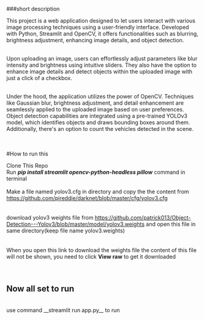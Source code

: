 ###short description 


This project is a web application designed to let users interact with various image processing techniques using a user-friendly interface. Developed with Python, Streamlit and OpenCV, it offers functionalities such as blurring, brightness adjustment, enhancing image details, and object detection.<br><br>

Upon uploading an image, users can effortlessly adjust parameters like blur intensity and brightness using intuitive sliders. They also have the option to enhance image details and detect objects within the uploaded image with just a click of a checkbox.<br><br>

Under the hood, the application utilizes the power of OpenCV. Techniques like Gaussian blur, brightness adjustment, and detail enhancement are seamlessly applied to the uploaded image based on user preferences. Object detection capabilities are integrated using a pre-trained YOLOv3 model, which identifies objects and draws bounding boxes around them. Additionally, there's an option to count the vehicles detected in the scene.<br><br>
<br>





#How to run this 

Clone This Repo <br>
Run  ***pip install streamlit opencv-python-headless pillow***  command in terminal <br><br>
Make a file named yolov3.cfg in directory and copy the the content from https://github.com/pjreddie/darknet/blob/master/cfg/yolov3.cfg<br><br><br>
download yolov3 weights file from https://github.com/patrick013/Object-Detection---Yolov3/blob/master/model/yolov3.weights and open this file in same directory(keep file name yolov3.weights) <br><br><br>
When you open this link to download the weights file the content of this file will not be shown, you need to click **View raw** to get it downloaded <br><br><br>

## Now all set to run <br>
<br>
use command __streamlit run  app.py__ to run 
